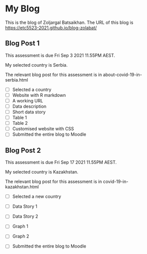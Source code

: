 # My Blog


This is the blog of Zoljargal Batsaikhan.
The URL of this blog is https://etc5523-2021.github.io/blog-zolabat/

## Blog Post 1

This assessment is due Fri Sep 3 2021 11.55PM AEST.

My selected country is Serbia.

The relevant blog post for this assessment is in about-covid-19-in-serbia.html

- [ ] Selected a country
- [ ] Website with R markdown 
- [ ] A working URL
- [ ] Data description
- [ ] Short data story
- [ ] Table 1
- [ ] Table 2
- [ ] Customised website with CSS
- [ ] Submitted the entire blog to Moodle

## Blog Post 2

This assessment is due Fri Sep 17 2021 11.55PM AEST.

My selected country is Kazakhstan.

The relevant blog post for this assessment is in covid-19-in-kazakhstan.html

- [ ] Selected a new country
- [ ] Data Story 1
- [ ] Data Story 2
- [ ] Graph 1
- [ ] Graph 2
- [ ] Submitted the entire blog to Moodle

